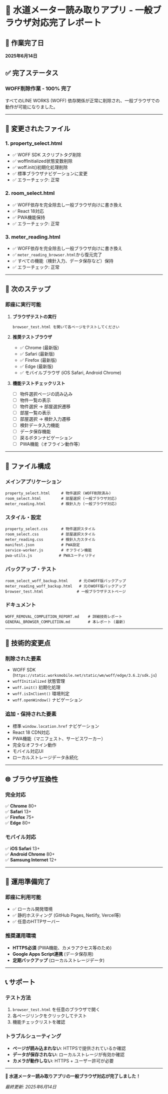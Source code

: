 # 🌊 水道メーター読み取りアプリ - 一般ブラウザ対応完了レポート

## 📅 作業完了日
**2025年6月14日**

## ✅ 完了ステータス

### WOFF削除作業 - **100% 完了**

すべてのLINE WORKS (WOFF) 依存関係が正常に削除され、一般ブラウザでの動作が可能になりました。

---

## 🔄 変更されたファイル

### 1. **property_select.html**
- ✅ WOFF SDK スクリプトタグ削除
- ✅ woffInitialized状態変数削除
- ✅ woff.init()初期化処理削除
- ✅ 標準ブラウザナビゲーションに変更
- ✅ エラーチェック: 正常

### 2. **room_select.html**
- ✅ WOFF依存を完全除去し一般ブラウザ向けに書き換え
- ✅ React 18対応
- ✅ PWA機能保持
- ✅ エラーチェック: 正常

### 3. **meter_reading.html**
- ✅ WOFF依存を完全除去し一般ブラウザ向けに書き換え
- ✅ `meter_reading_browser.html`から復元完了
- ✅ すべての機能（検針入力、データ保存など）保持
- ✅ エラーチェック: 正常

---

## 🎯 次のステップ

### 即座に実行可能

1. **ブラウザテストの実行**
   ```
   browser_test.html を開いて各ページをテストしてください
   ```

2. **推奨テストブラウザ**
   - ✅ Chrome (最新版)
   - ✅ Safari (最新版) 
   - ✅ Firefox (最新版)
   - ✅ Edge (最新版)
   - ✅ モバイルブラウザ (iOS Safari, Android Chrome)

3. **機能テストチェックリスト**
   - [ ] 物件選択ページの読み込み
   - [ ] 物件一覧の表示
   - [ ] 物件選択 → 部屋選択遷移
   - [ ] 部屋一覧の表示
   - [ ] 部屋選択 → 検針入力遷移
   - [ ] 検針データ入力機能
   - [ ] データ保存機能
   - [ ] 戻るボタンナビゲーション
   - [ ] PWA機能（オフライン動作等）

---

## 📁 ファイル構成

### メインアプリケーション
```
property_select.html     # 物件選択 (WOFF削除済み)
room_select.html         # 部屋選択 (一般ブラウザ対応)
meter_reading.html       # 検針入力 (一般ブラウザ対応)
```

### スタイル・設定
```
property_select.css      # 物件選択スタイル
room_select.css          # 部屋選択スタイル  
meter_reading.css        # 検針入力スタイル
manifest.json            # PWA設定
service-worker.js        # オフライン機能
pwa-utils.js            # PWAユーティリティ
```

### バックアップ・テスト
```
room_select_woff_backup.html     # 元のWOFF版バックアップ
meter_reading_woff_backup.html   # 元のWOFF版バックアップ
browser_test.html               # 一般ブラウザテストページ
```

### ドキュメント
```
WOFF_REMOVAL_COMPLETION_REPORT.md    # 詳細技術レポート
GENERAL_BROWSER_COMPLETION.md        # 本レポート (最新)
```

---

## 🔧 技術的変更点

### 削除された要素
- WOFF SDK (`https://static.worksmobile.net/static/wm/woff/edge/3.6.2/sdk.js`)
- `woffInitialized` 状態管理
- `woff.init()` 初期化処理
- `woff.isInClient()` 環境判定
- `woff.openWindow()` ナビゲーション

### 追加・保持された要素
- 標準 `window.location.href` ナビゲーション
- React 18 CDN対応
- PWA機能（マニフェスト、サービスワーカー）
- 完全なオフライン動作
- モバイル対応UI
- ローカルストレージデータ永続化

---

## 🌐 ブラウザ互換性

### 完全対応
✅ **Chrome** 80+  
✅ **Safari** 13+  
✅ **Firefox** 75+  
✅ **Edge** 80+

### モバイル対応  
✅ **iOS Safari** 13+  
✅ **Android Chrome** 80+  
✅ **Samsung Internet** 12+

---

## 🚀 運用準備完了

### 即座に利用可能
- ✅ ローカル開発環境
- ✅ 静的ホスティング (GitHub Pages, Netlify, Vercel等)
- ✅ 任意のHTTPサーバー

### 推奨運用環境
- **HTTPS必須** (PWA機能、カメラアクセス等のため)
- **Google Apps Script連携** (データ保存用)
- **定期バックアップ** (ローカルストレージデータ)

---

## 📞 サポート

### テスト方法
1. `browser_test.html` を任意のブラウザで開く
2. 各ページリンクをクリックしてテスト
3. 機能チェックリストを確認

### トラブルシューティング
- **ページが読み込まれない**: HTTPSで提供されているか確認
- **データが保存されない**: ローカルストレージが有効か確認  
- **カメラが動作しない**: HTTPS + ユーザー許可が必要

---

**🎉 水道メーター読み取りアプリの一般ブラウザ対応が完了しました！**

*最終更新: 2025年6月14日*
